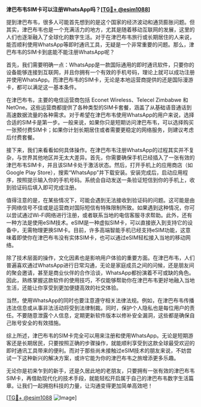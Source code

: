 **津巴布韦SIM卡可以注册WhatsApp吗？[[TG💪+ @esim1088](https://t.me/s/esim1088)]**

提到津巴布韦，很多人可能首先想到的是这个国家的经济波动和通货膨胀问题。但其实，津巴布韦也是一个充满活力的地方，尤其是随着移动互联网的发展，这里的人们也逐渐融入了全球化的数字生活。对于在津巴布韦旅行或长期居住的人来说，能否顺利使用WhatsApp等即时通讯工具，无疑是一个非常重要的问题。那么，津巴布韦的SIM卡到底能不能注册WhatsApp呢？

首先，我们需要明确一点：WhatsApp是一款国际通用的即时通讯软件，只要你的设备能够连接到互联网，并且你拥有一个有效的手机号码，理论上就可以成功注册并使用WhatsApp。而津巴布韦的SIM卡，无论是本地运营商提供的还是国际漫游卡，都可以满足这一基本条件。

在津巴布韦，主要的电信运营商包括 Econet Wireless、Telecel Zimbabwe 和 NetOne。这些运营商都提供了各种类型的SIM卡套餐，涵盖了从基础语音通话到高速数据流量的各种需求。对于希望在津巴布韦使用WhatsApp的用户来说，选择合适的SIM卡是第一步。一般来说，如果你只是短期访问津巴布韦，可以选择购买一张预付费SIM卡；如果你计划长期居住或者需要更稳定的网络服务，则建议考虑后付费套餐。

接下来，我们来看看如何具体操作。在津巴布韦注册WhatsApp的过程其实并不复杂，与世界其他地区并无太大差异。首先，你需要确保手机已经插入了一张有效的津巴布韦SIM卡，并且该SIM卡处于激活状态。然后，打开手机上的应用商店（如Google Play Store），搜索“WhatsApp”并下载安装。安装完成后，启动应用程序，按照提示输入你的手机号码。系统会自动发送一条验证短信到你的手机上，收到验证码后填入即可完成注册。

值得注意的是，在某些情况下，可能会遇到无法接收到验证码的问题。这可能是由于网络信号不佳或是运营商对国际短信有特殊限制所致。如果遇到这种情况，你可以尝试通过Wi-Fi网络进行注册，或者联系当地的电信客服寻求帮助。此外，还有一种方法是使用eSIM技术。eSIM是一种虚拟SIM卡，可以直接嵌入到支持它的设备中，无需物理更换SIM卡。目前，许多高端智能手机已经支持eSIM功能，这意味着即使你在津巴布韦没有实体SIM卡，也可以通过eSIM轻松接入当地的移动网络。

除了技术层面的操作，文化因素也是影响用户体验的重要方面。在津巴布韦，人们普遍喜欢通过WhatsApp进行日常沟通，无论是家庭成员之间的问候，还是朋友间的聚会邀请，甚至是商业伙伴的合作洽谈，WhatsApp都扮演着不可或缺的角色。因此，熟练掌握这款软件的使用技巧，不仅能够帮助你在津巴布韦更好地融入当地生活，还能让你享受到更加便捷高效的社交体验。

当然，使用WhatsApp的同时也要注意遵守相关法律法规。例如，在津巴布韦传播违法信息或从事非法活动将受到法律制裁。同时，保护个人隐私也是每位用户的责任。不要随意泄露个人信息，定期更新软件版本以修补安全漏洞，这些都是确保自己账号安全的有效措施。

综上所述，津巴布韦的SIM卡完全可以用来注册和使用WhatsApp。无论是短期游客还是长期居民，只要按照正确的步骤操作，就能顺利享受到这款全球最受欢迎的即时通讯工具带来的便利。而对于那些尚未接触过eSIM技术的朋友来说，不妨尝试一下这种新兴的解决方案，或许它能为你的津巴布韦之旅增添更多乐趣。

无论你是初来乍到的新手，还是久居此地的老朋友，只要拥有一张有效的津巴布韦SIM卡，再借助现代化的技术手段，就能轻松开启属于自己的津巴布韦数字生活篇章。让我们一起拥抱科技的力量，让沟通变得更加简单高效吧！

[[TG💪+ @esim1088](https://t.me/s/esim1088) ![Image](https://i.postimg.cc/4NQfJmqS/Snipaste-2025-05-13-00-14-12.png)]